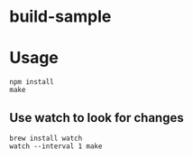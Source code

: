 build-sample
============

# Usage
```
npm install
make
```

## Use watch to look for changes
```
brew install watch
watch --interval 1 make
```
